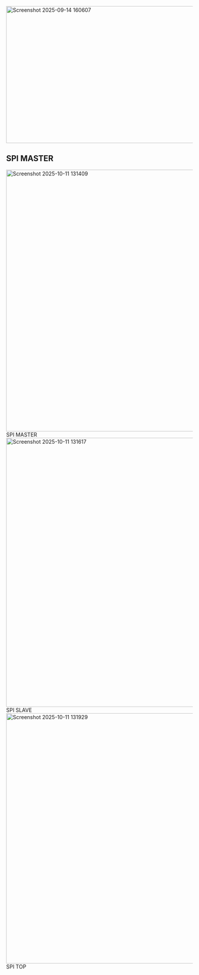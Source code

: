 <img width="880" height="370" alt="Screenshot 2025-09-14 160607" src="https://github.com/user-attachments/assets/c9a2590e-5684-473b-94b1-6586ec7f7b67" />
<p align="center">
  <h2><b>SPI MASTER</b></h2>
<img width="1572" height="707" alt="Screenshot 2025-10-11 131409" src="https://github.com/user-attachments/assets/2406e21b-90d3-4709-93d0-bec69b51907d" />
SPI MASTER
<img width="1427" height="727" alt="Screenshot 2025-10-11 131617" src="https://github.com/user-attachments/assets/e9c2b877-2560-47ef-bdb9-a7dcb64e322c" />
SPI SLAVE
<img width="1548" height="676" alt="Screenshot 2025-10-11 131929" src="https://github.com/user-attachments/assets/a6dd0e2d-39bd-4e2d-a045-67f4cd144e2e" />
SPI TOP
